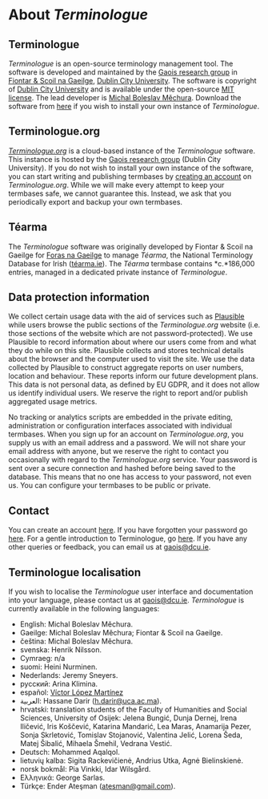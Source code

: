 # About *Terminologue*

## Terminologue

*Terminologue* is an open-source terminology management tool. The software is developed and maintained by the [Gaois research group](https://www.gaois.ie/en/) in [Fiontar & Scoil na Gaeilge](https://www.dcu.ie/fiontar_scoilnagaeilge/gaeilge/index.shtml), [Dublin City University](https://www.dcu.ie/). The software is copyright of [Dublin City University](https://www.dcu.ie/) and is available under the open-source [MIT license](https://opensource.org/licenses/MIT). The lead developer is [Michal Boleslav Měchura](https://michmech.github.io/). Download the software from [here](https://github.com/gaois/terminologue) if you wish to install your own instance of *Terminologue*.

## Terminologue.org

*[Terminologue.org](https://www.terminologue.org/)* is a cloud-based instance of the *Terminologue* software. This instance is hosted by the [Gaois research group](https://www.gaois.ie/en/) (Dublin City University). If you do not wish to install your own instance of the software, you can start writing and publishing termbases by [creating an account](/signup/) on *Terminologue.org*. While we will make every attempt to keep your termbases safe, we cannot guarantee this. Instead, we ask that you periodically export and backup your own termbases.

## Téarma

The *Terminologue* software was originally developed by Fiontar & Scoil na Gaeilge for [Foras na Gaeilge](https://www.forasnagaeilge.ie/) to manage *Téarma*, the National Terminology Database for Irish ([téarma.ie](https://www.tearma.ie/)). The *Téarma* termbase contains *c.*186,000 entries, managed in a dedicated private instance of *Terminologue*.

## Data protection information

We collect certain usage data with the aid of services such as [Plausible](https://plausible.io) while users browse the public sections of the *Terminologue.org* website (i.e. those sections of the website which are not password-protected). We use Plausible to record information about where our users come from and what they do while on this site. Plausible collects and stores technical details about the browser and the computer used to visit the site. We use the data collected by Plausible to construct aggregate reports on user numbers, location and behaviour. These reports inform our future development plans. This data is not personal data, as defined by EU GDPR, and it does not allow us identify individual users. We reserve the right to report and/or publish aggregated usage metrics. 

No tracking or analytics scripts are embedded in the private editing, administration or configuration interfaces associated with individual termbases. When you sign up for an account on *Terminologue.org*, you supply us with an email address and a password. We will not share your email address with anyone, but we reserve the right to contact you occasionally with regard to the *Terminologue.org* service. Your password is sent over a secure connection and hashed before being saved to the database. This means that no one has access to your password, not even us. You can configure your termbases to be public or private.

## Contact

You can create an account [here](/signup/). If you have forgotten your password go [here](/forgotpwd/). For a gentle introduction to Terminologue, go [here](/docs/intro/). If you have any other queries or feedback, you can email us at <gaois@dcu.ie>.

## Terminologue localisation

If you wish to localise the *Terminologue* user interface and documentation into your language, please contact us at <gaois@dcu.ie>. *Terminologue* is currently available in the following languages:

- English: Michal Boleslav Měchura.
- Gaeilge: Michal Boleslav Měchura; Fiontar & Scoil na Gaeilge.
- čeština: Michal Boleslav Měchura.
- svenska: Henrik Nilsson.
- Cymraeg: n/a
- suomi: Heini Nurminen.
- Nederlands: Jeremy Sneyers.
- русский: Arina Klimina.
- español: [Víctor López Martínez](https://www.linkedin.com/in/translatorvictorlopez/)
- العربية: Hassane Darir (<h.darir@uca.ac.ma>).
- hrvatski: translation students of the Faculty of Humanities and Social Sciences, University of Osijek: Jelena Bungić, Dunja Dernej, Irena Iličević, Iris Koščević, Katarina Mandarić, Lea Maras, Anamarija Pezer, Sonja Skrletović, Tomislav Stojanović, Valentina Jelić, Lorena Šeda, Matej Šibalić, Mihaela Šmehil, Vedrana Vestić.
- Deutsch: Mohammed Aqalqol.
- lietuvių kalba: Sigita Rackevičienė, Andrius Utka, Agnė Bielinskienė.
- norsk bokmål: Pia Vinkki, Idar Wilsgård.
- Ελληνικά: George Sarlas.
- Türkçe: Ender Ateşman (<atesman@gmail.com>).
